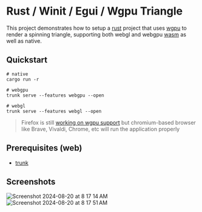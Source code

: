 # Rust / Winit / Egui / Wgpu Triangle

This project demonstrates how to setup a [rust](https://www.rust-lang.org/) project
that uses [wgpu](https://wgpu.rs/) to render a spinning triangle, supporting
both webgl and webgpu [wasm](https://webassembly.org/) as well as native.

## Quickstart

```
# native
cargo run -r

# webgpu
trunk serve --features webgpu --open

# webgl
trunk serve --features webgl --open
```

> Firefox is still [working on wgpu support](https://news.ycombinator.com/item?id=41157383)
> but chromium-based browser like Brave, Vivaldi, Chrome, etc will run the application properly

## Prerequisites (web)

* [trunk](https://trunkrs.dev/)

## Screenshots
  
![Screenshot 2024-08-20 at 8 17 14 AM](https://github.com/user-attachments/assets/fd841943-a80b-4f27-9d9e-f85bb03d8add)
![Screenshot 2024-08-20 at 8 17 51 AM](https://github.com/user-attachments/assets/383d0122-f26d-41db-b1de-35512d697830)

